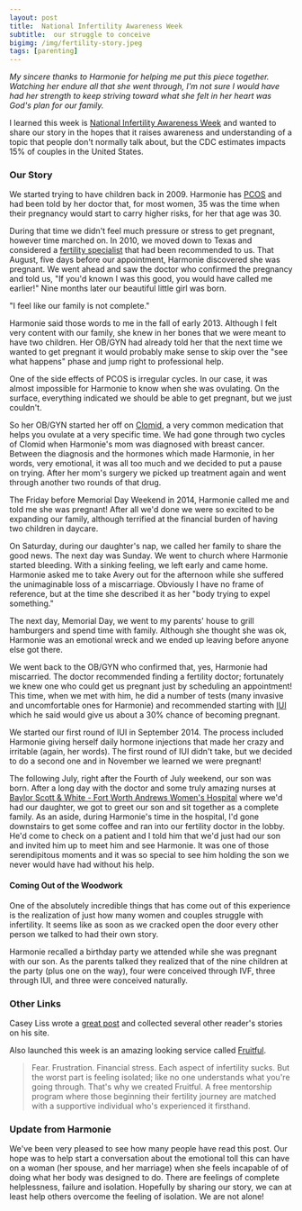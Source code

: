 ```yaml
---
layout: post
title:  National Infertility Awareness Week
subtitle:  our struggle to conceive
bigimg: /img/fertility-story.jpeg
tags: [parenting]
---
```


*My sincere thanks to Harmonie for helping me put this piece together.  Watching her endure all that she went through, I'm not sure I would have had her strength to keep striving toward what she felt in her heart was God's plan for our family.*

I learned this week is [National Infertility Awareness Week](https://infertilityawareness.org/) and wanted to share our story in the hopes that it raises awareness and understanding of a topic that people don't normally talk about, but the CDC estimates impacts 15% of couples in the United States.

### Our Story

We started trying to have children back in 2009. Harmonie has [PCOS](http://www.pcosaa.org/about-pcosaa/) and had been told by her doctor that, for most women, 35 was the time when their pregnancy would start to carry higher risks, for her that age was 30. 

During that time we didn't feel much pressure or stress to get pregnant, however time marched on. In 2010, we moved down to Texas and considered  a [fertility specialist](http://www.fwivf.com/) that had been recommended to us. That August, five days before our appointment, Harmonie discovered she was pregnant. We went ahead and saw the doctor who confirmed the pregnancy and told us, "If you'd known I was this good, you would have called me earlier!" Nine months later our beautiful little girl was born.

"I feel like our family is not complete."

Harmonie said those words to me in the fall of early 2013. Although I felt very content with our family, she knew in her bones that we were meant to have two children. Her OB/GYN had already told her that the next time we wanted to get pregnant it would probably make sense to skip over the "see what happens" phase and jump right to professional help.

One of the side effects of PCOS is irregular cycles. In our case, it was almost impossible for Harmonie to know when she was ovulating. On the surface, everything indicated we should be able to get pregnant, but we just couldn't.

So her OB/GYN started her off on [Clomid](http://www.advancedfertility.com/clomid-pcos-treatment.htm), a very common medication that helps you ovulate at a very specific time. We had gone through two cycles of Clomid when Harmonie's mom was diagnosed with breast cancer. Between the diagnosis and the hormones which made Harmonie, in her words, very emotional, it was all too much and we decided to put a pause on trying. After her mom's surgery we picked up treatment again and went through another two rounds of that drug. 

The Friday before Memorial Day Weekend in 2014, Harmonie called me and told me she was pregnant! After all we'd done we were so excited to be expanding our family, although terrified at the financial burden of having two children in daycare. 

On Saturday, during our daughter's nap, we called her family to share the good news. The next day was Sunday. We went to church where Harmonie started bleeding. With a sinking feeling, we left early and came home. Harmonie asked me to take Avery out for the afternoon while she suffered the unimaginable loss of a miscarriage. Obviously I have no frame of reference, but at the time she described it as her "body trying to expel something." 

The next day, Memorial Day, we went to my parents' house to grill hamburgers and spend time with family. Although she thought she was ok, Harmonie was an emotional wreck and we ended up leaving before anyone else got there.  

We went back to the OB/GYN who confirmed that, yes, Harmonie had miscarried. The doctor recommended finding a fertility doctor; fortunately we knew one who could get us pregnant just by scheduling an appointment! This time, when we met with him, he did a number of tests (many invasive and uncomfortable ones for Harmonie) and recommended starting with [IUI](http://americanpregnancy.org/infertility/intrauterine-insemination/) which he said would give us about a 30% chance of becoming pregnant. 

We started our first round of IUI in September 2014. The process included Harmonie giving herself daily hormone injections that made her crazy and irritable (again, her words). The first round of IUI didn't take, but we decided to do a second one and in November we learned we were pregnant!

The following July, right after the Fourth of July weekend, our son was born. After a long day with the doctor and some truly amazing nurses at [Baylor Scott & White - Fort Worth Andrews Women's Hospital](http://www.baylorhealth.com/physicianslocations/allsaints/specialtiesservices/womenshealth/pages/default.aspx) where we'd had our daughter, we got to greet our son and sit together as a complete family. As an aside, during Harmonie's time in the hospital, I'd gone downstairs to get some coffee and ran into our fertility doctor in the lobby. He'd come to check on a patient and I told him that we'd just had our son and invited him up to meet him and see Harmonie. It was one of those serendipitous moments and it was so special to see him holding the son we never would have had without his help.

#### Coming Out of the Woodwork

One of the absolutely incredible things that has come out of this experience is the realization of just how many women and couples struggle with infertility. It seems like as soon as we cracked open the door every other person we talked to had their own story.

Harmonie recalled a birthday party we attended while she was pregnant with our son. As the parents talked they realized that of the nine children at the party (plus one on the way), four were conceived through IVF, three through IUI, and three were conceived naturally. 

### Other Links
Casey Liss wrote a [great post](https://www.caseyliss.com/2017/4/26/national-infertility-awareness-week) and collected several other reader's stories on his site. 

Also launched this week is an amazing looking service called [Fruitful](https://www.fruitfulfertility.org/).

>Fear. Frustration. Financial stress. Each aspect of infertility sucks. But the worst part is feeling isolated; like no one understands what you're going through. That's why we created Fruitful. A free mentorship program where those beginning their fertility journey are matched with a supportive individual who's experienced it firsthand.

### Update from Harmonie
We've been very pleased to see how many people have read this post. Our hope was to help start a conversation about the emotional toll this can have on a woman (her spouse, and her marriage) when she feels incapable of of doing what her body was designed to do. There are feelings of complete helplessness, failure and isolation.  Hopefully by sharing our story, we can at least help others overcome the feeling of isolation. We are not alone!